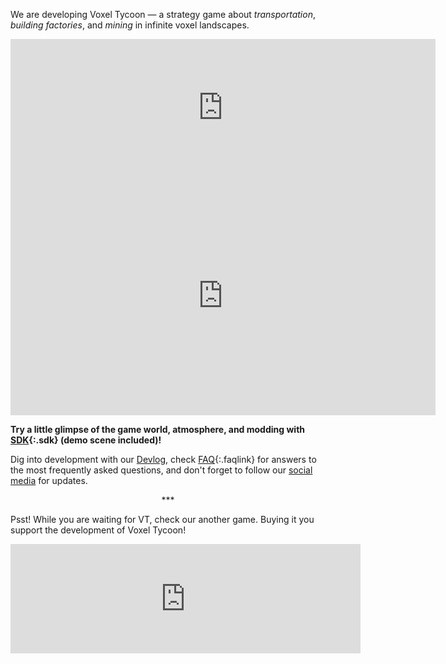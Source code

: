 We are developing <span class="title">Voxel Tycoon</span> — a strategy game about *transportation*, *building&nbsp;factories*, and *mining* in infinite voxel landscapes.

<iframe src="https://store.steampowered.com/widget/732050/" frameborder="0" width="680" height="220"></iframe>

<iframe width="680" height="382" src="https://www.youtube.com/embed/5j2wC_9oS-A" frameborder="0" allowfullscreen></iframe>

**Try a little glimpse of the game world, atmosphere, and modding with [SDK](/sdk){:.sdk} (demo scene included)!**

Dig into development with our [Devlog](/devlog), check [FAQ](/faq){:.faqlink} for answers to the most frequently asked questions, and don't forget to follow our [social media](/contacts) for updates.

<p style="text-align:center">***</p>

<p>Psst! While you are waiting for VT, check our another game. Buying it you support the development of Voxel Tycoon!</p>

<iframe frameborder="0" src="https://itch.io/embed/324650?linkback=true&amp;border_width=1&amp;bg_color=16372e&amp;fg_color=ffffff&amp;link_color=de9a07&amp;border_color=164237" width="560" height="175"></iframe>